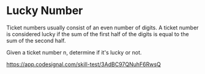 # Lucky Number

Ticket numbers usually consist of an even number of digits. A ticket number is considered lucky if the sum of the first half of the digits is equal to the sum of the second half.

Given a ticket number n, determine if it's lucky or not.

https://app.codesignal.com/skill-test/3AdBC97QNuhF6RwsQ
